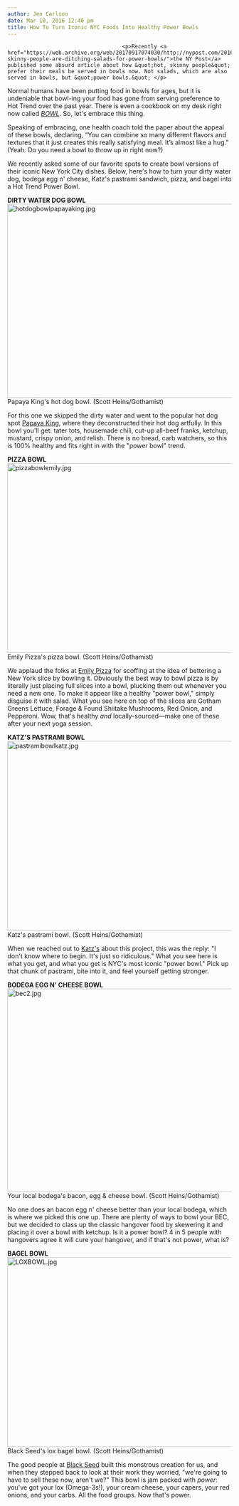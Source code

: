```yaml
---
author: Jen Carlson
date: Mar 10, 2016 12:40 pm
title: How To Turn Iconic NYC Foods Into Healthy Power Bowls
---
```


	
										<p>Recently <a href="https://web.archive.org/web/20170917074030/http://nypost.com/2016/02/17/hot-skinny-people-are-ditching-salads-for-power-bowls/">the NY Post</a> published some absurd article about how &quot;hot, skinny people&quot; prefer their meals be served in bowls now. Not salads, which are also served in bowls, but &quot;power bowls.&quot; </p>

<p>Normal humans have been putting food in bowls for ages, but it is undeniable that bowl-ing your food has gone from serving preference to Hot Trend over the past year. There is even a cookbook on my desk right now called <a href="https://web.archive.org/web/20170917074030/http://www.amazon.com/Bowl-Vegetarian-Bibimbap-Dumplings-One-Dish/dp/0544325281/ref=sr_1_1?ie=UTF8&amp;qid=1457631712&amp;sr=8-1&amp;keywords=bowl+lukas"><em>BOWL</em></a>. So, let&apos;s embrace this thing. </p>

<p>Speaking of embracing, one health coach told the paper about the appeal of these bowls, declaring, &#x201C;You can combine so many different flavors and textures that it just creates this really satisfying meal. It&#x2019;s almost like a hug.&quot; (Yeah. Do you need a bowl to throw up in right now?)</p>

<p>We recently asked some of our favorite spots to create bowl versions of their iconic New York City dishes. Below, here&apos;s how to turn your dirty water dog, bodega egg n&apos; cheese, Katz&apos;s pastrami sandwich, pizza, and bagel into a Hot Trend Power Bowl.</p>

<p><strong>DIRTY WATER DOG BOWL</strong><br>
<span class="mt-enclosure mt-enclosure-image" style="display: inline;"> <img alt="hotdogbowlpapayaking.jpg" src="https://web.archive.org/web/20170917074030im_/http://gothamist.com/attachments/arts_jen/hotdogbowlpapayaking.jpg" width="640" height="436" class="image-none"> </span><br>
<span class="photo_caption">Papaya King&apos;s hot dog bowl. (Scott Heins/Gothamist)</span></p>

<p>For this one we skipped the dirty water and went to the popular hot dog spot <a href="https://web.archive.org/web/20170917074030/http://www.papayaking.com/">Papaya King</a>, where they deconstructed their hot dog artfully. In this bowl you&apos;ll get: tater tots, housemade chili, cut-up all-beef franks, ketchup, mustard, crispy onion, and relish. There is no bread, carb watchers, so this is 100% healthy and fits right in with the &quot;power bowl&quot; trend.</p>

<p><strong>PIZZA BOWL</strong><br>
<span class="mt-enclosure mt-enclosure-image" style="display: inline;"> <img alt="pizzabowlemily.jpg" src="https://web.archive.org/web/20170917074030im_/http://gothamist.com/attachments/arts_jen/pizzabowlemily.jpg" width="640" height="427" class="image-none"> </span><br>
<span class="photo_caption">Emily Pizza&apos;s pizza bowl. (Scott Heins/Gothamist)</span></p>

<p>We applaud the folks at <a href="https://web.archive.org/web/20170917074030/http://pizzalovesemily.com/">Emily Pizza</a> for scoffing at the idea of bettering a New York slice by bowling it. Obviously the best way to bowl pizza is by literally just placing full slices into a bowl, plucking them out whenever you need a new one. To make it appear like a healthy &quot;power bowl,&quot; simply disguise it with salad. What you see here on top of the slices are Gotham Greens Lettuce, Forage &amp; Found Shiitake Mushrooms, Red Onion, and Pepperoni. Wow, that&apos;s healthy <em>and</em> locally-sourced&#x2014;make one of these after your next yoga session.</p>

<p><strong>KATZ&apos;S PASTRAMI BOWL</strong><br>
<span class="mt-enclosure mt-enclosure-image" style="display: inline;"> <img alt="pastramibowlkatz.jpg" src="https://web.archive.org/web/20170917074030im_/http://gothamist.com/attachments/arts_jen/pastramibowlkatz.jpg" width="640" height="427" class="image-none"> </span><br>
<span class="photo_caption">Katz&apos;s pastrami bowl. (Scott Heins/Gothamist)</span></p>

<p>When we reached out to <a href="https://web.archive.org/web/20170917074030/http://katzsdelicatessen.com/">Katz&apos;s</a> about this project, this was the reply: &quot;I don&apos;t know where to begin. It&apos;s just so ridiculous.&quot; What you see here is what you get, and what you get is NYC&apos;s most iconic &quot;power bowl.&quot; Pick up that chunk of pastrami, bite into it, and feel yourself getting stronger.</p>

<p><strong>BODEGA EGG N&apos; CHEESE BOWL</strong><br>
<span class="mt-enclosure mt-enclosure-image" style="display: inline;"> <img alt="bec2.jpg" src="https://web.archive.org/web/20170917074030im_/http://gothamist.com/attachments/arts_jen/bec2.jpg" width="640" height="457" class="image-none"> </span><br>
<span class="photo_caption">Your local bodega&apos;s bacon, egg &amp; cheese bowl. (Scott Heins/Gothamist)</span></p>

<p>No one does an bacon egg n&apos; cheese better than your local bodega, which is where we picked this one up. There are plenty of ways to bowl your BEC, but we decided to class up the classic hangover food by skewering it and placing it over a bowl with ketchup. Is it a power bowl? 4 in 5 people with hangovers agree it will cure your hangover, and if that&apos;s not power, what is?</p>

<p><strong>BAGEL BOWL</strong><br>
<span class="mt-enclosure mt-enclosure-image" style="display: inline;"> <img alt="LOXBOWL.jpg" src="https://web.archive.org/web/20170917074030im_/http://gothamist.com/attachments/arts_jen/LOXBOWL.jpg" width="640" height="427" class="image-none"> </span><br>
<span class="photo_caption">Black Seed&apos;s lox bagel bowl. (Scott Heins/Gothamist)</span></p>

<p>The good people at <a href="https://web.archive.org/web/20170917074030/http://www.blackseedbagels.com/">Black Seed</a> built this monstrous creation for us, and when they stepped back to look at their work they worried, &quot;we&apos;re going to have to sell these now, aren&apos;t we?&quot; This bowl is jam packed with <em>power</em>: you&apos;ve got your lox (Omega-3s!), your cream cheese, your capers, your red onions, and your carbs. All the food groups. Now that&apos;s power.</p>					
										
									
				